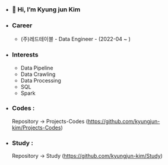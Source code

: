 - ### 👋 Hi, I’m Kyung jun Kim
- ### Career
  - (주)레드테이블 - Data Engineer - (2022-04 ~ )

- ### Interests
  - Data Pipeline
  - Data Crawling
  - Data Processing
  - SQL
  - Spark

- ### Codes :
  Repository -> Projects-Codes (https://github.com/kyungjun-kim/Projects-Codes) 
 
- ### Study :
  Repository -> Study (https://github.com/kyungjun-kim/Study)
 
<!---
kyungjun-kim/kyungjun-kim is a ✨ special ✨ repository because its `README.md` (this file) appears on your GitHub profile.
You can click the Preview link to take a look at your changes.
--->
